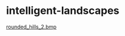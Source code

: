 # intelligent-landscapes

[rounded_hills_2.bmp](https://github.com/user-attachments/files/22145254/rounded_hills_2.bmp)
